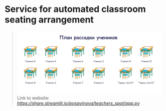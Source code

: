 # Service for automated classroom seating arrangement
> ![plan](/plan.jpg) 
> Link to website: *https://share.streamlit.io/posavinova/teachers_spot/app.py*
